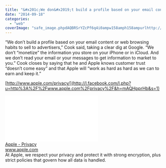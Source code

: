 ```yaml
---
title: "&#x201c;We don&#x2019;t build a profile based on your email content or web browsing habits to..."
date: "2014-09-18"
categories: 
  - "web"
coverImage: "safe_image.phpdAQBRSrYZcPf6q4i0ampw158amph158ampurlhttp://images.apple_.com/v/privacy/a/images/overview-icon-government.png"
---
```


“We don’t build a profile based on your email content or web browsing habits to sell to advertisers,” Cook said, taking a clear dig at Google. “We don’t “monetize” the information you store on your iPhone or in iCloud. And we don’t read your email or your messages to get information to market to you.” Cook closes by saying that he and Apple knows customer trust “doesn’t come easy” and that Apple will “work as hard as hard as we can to earn and keep it.”  
  
[http://www.apple.com/privacy/](http://l.facebook.com/l.php?u=http%3A%2F%2Fwww.apple.com%2Fprivacy%2F&h=mAQHpprHb&s=1)  
  
[![](images/safe_image.php?d=AQBRSrYZcPf6q4i0&w=158&h=158&url=http%3A%2F%2Fimages.apple.com%2Fv%2Fprivacy%2Fa%2Fimages%2Foverview-icon-government.png)](http://l.facebook.com/l.php?u=http%3A%2F%2Fwww.apple.com%2Fprivacy%2F&h=0AQF7Ptm1&s=1)  
[Apple - Privacy](http://l.facebook.com/l.php?u=http%3A%2F%2Fwww.apple.com%2Fprivacy%2F&h=nAQGP4HQZ&s=1)  
www.apple.com  
At Apple, we respect your privacy and protect it with strong encryption, plus strict policies that govern how all data is handled.
